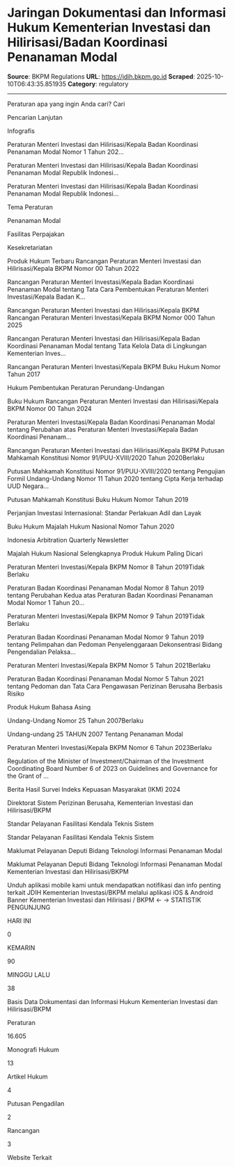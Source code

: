 # Jaringan Dokumentasi dan Informasi Hukum Kementerian Investasi dan Hilirisasi/Badan Koordinasi Penanaman Modal

**Source**: BKPM Regulations
**URL**: https://jdih.bkpm.go.id
**Scraped**: 2025-10-10T06:43:35.851935
**Category**: regulatory

---

Peraturan apa yang ingin Anda cari?
Cari

Pencarian Lanjutan

Infografis

Peraturan Menteri Investasi dan Hilirisasi/Kepala Badan Koordinasi Penanaman Modal Nomor 1 Tahun 202...

Peraturan Menteri Investasi dan Hilirisasi/Kepala Badan Koordinasi Penanaman Modal Republik Indonesi...

Peraturan Menteri Investasi dan Hilirisasi/Kepala Badan Koordinasi Penanaman Modal Republik Indonesi...

Tema Peraturan

Penanaman Modal

Fasilitas Perpajakan

Kesekretariatan

Produk Hukum Terbaru
Rancangan Peraturan Menteri Investasi dan Hilirisasi/Kepala BKPM Nomor 00 Tahun 2022

Rancangan Peraturan Menteri Investasi/Kepala Badan Koordinasi Penanaman Modal tentang Tata Cara Pembentukan Peraturan Menteri Investasi/Kepala Badan K...

Rancangan Peraturan Menteri Investasi dan Hilirisasi/Kepala BKPM
Rancangan Peraturan Menteri Investasi/Kepala BKPM Nomor 000 Tahun 2025

Rancangan Peraturan Menteri Investasi dan Hilirisasi/Kepala Badan Koordinasi Penanaman Modal tentang Tata Kelola Data di Lingkungan Kementerian Inves...

Rancangan Peraturan Menteri Investasi/Kepala BKPM
Buku Hukum Nomor Tahun 2017

Hukum Pembentukan Peraturan Perundang-Undangan

Buku Hukum
Rancangan Peraturan Menteri Investasi dan Hilirisasi/Kepala BKPM Nomor 00 Tahun 2024

Peraturan Menteri Investasi/Kepala Badan Koordinasi Penanaman Modal tentang Perubahan atas Peraturan Menteri Investasi/Kepala Badan Koordinasi Penanam...

Rancangan Peraturan Menteri Investasi dan Hilirisasi/Kepala BKPM
Putusan Mahkamah Konstitusi Nomor 91/PUU-XVIII/2020 Tahun 2020Berlaku

Putusan Mahkamah Konstitusi Nomor 91/PUU-XVIII/2020 tentang Pengujian Formil Undang-Undang Nomor 11 Tahun 2020 tentang Cipta Kerja terhadap UUD Negara...

Putusan Mahkamah Konstitusi
Buku Hukum Nomor Tahun 2019

Perjanjian Investasi Internasional: Standar Perlakuan Adil dan Layak

Buku Hukum
Majalah Hukum Nasional Nomor Tahun 2020

Indonesia Arbitration Quarterly Newsletter

Majalah Hukum Nasional
Selengkapnya
Produk Hukum Paling Dicari

Peraturan Menteri Investasi/Kepala BKPM Nomor 8 Tahun 2019Tidak Berlaku

Peraturan Badan Koordinasi Penanaman Modal Nomor 8 Tahun 2019 tentang Perubahan Kedua atas Peraturan Badan Koordinasi Penanaman Modal Nomor 1 Tahun 20...

Peraturan Menteri Investasi/Kepala BKPM Nomor 9 Tahun 2019Tidak Berlaku

Peraturan Badan Koordinasi Penanaman Modal Nomor 9 Tahun 2019 tentang Pelimpahan dan Pedoman Penyelenggaraan Dekonsentrasi Bidang Pengendalian Pelaksa...

Peraturan Menteri Investasi/Kepala BKPM Nomor 5 Tahun 2021Berlaku

Peraturan Badan Koordinasi Penanaman Modal Nomor 5 Tahun 2021 tentang Pedoman dan Tata Cara Pengawasan Perizinan Berusaha Berbasis Risiko

Produk Hukum Bahasa Asing

Undang-Undang Nomor 25 Tahun 2007Berlaku

Undang-undang 25 TAHUN 2007 Tentang Penanaman Modal

Peraturan Menteri Investasi/Kepala BKPM Nomor 6 Tahun 2023Berlaku

Regulation of the Minister of Investment/Chairman of the Investment Coordinating Board Number 6 of 2023 on Guidelines and Governance for the Grant of ...

Berita
Hasil Survei Indeks Kepuasan Masyarakat (IKM) 2024

Direktorat Sistem Perizinan Berusaha, Kementerian Investasi dan Hilirisasi/BKPM

Standar Pelayanan Fasilitasi Kendala Teknis Sistem

Standar Pelayanan Fasilitasi Kendala Teknis Sistem

Maklumat Pelayanan Deputi Bidang Teknologi Informasi Penanaman Modal

Maklumat Pelayanan Deputi Bidang Teknologi Informasi Penanaman Modal Kementerian Investasi dan Hilirisasi/BKPM

Unduh aplikasi mobile kami untuk mendapatkan notifikasi dan info penting terkait JDIH Kementerian Investasi/BKPM melalui aplikasi iOS & Android
Banner Kementerian Investasi dan Hilirisasi / BKPM
←
→
STATISTIK PENGUNJUNG

HARI INI

0

KEMARIN

90

MINGGU LALU

38

Basis Data Dokumentasi dan Informasi Hukum
Kementerian Investasi dan Hilirisasi/BKPM

Peraturan

16.605

Monografi Hukum

13

Artikel Hukum

4

Putusan Pengadilan

2

Rancangan

3

Website Terkait
